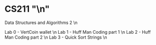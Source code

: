 # CS211 "\n"
Data Structures and Algorithms 2 \n

Lab 0 - VertCoin wallet \n
Lab 1 - Huff Man Coding part 1 \n
Lab 2 - Huff Man Coding part 2 \n
Lab 3 - Quick Sort Strings \n
